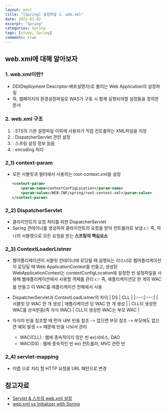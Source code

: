 ```yaml
---
layout: post
title: "[Spring] 설정파일 1. web.xml"
date: 2022-02-02
excerpt: "Spring"
categories: Spring
tags: [study, Spring]
comments: true
---
```


## web.xml에 대해 알아보자

### 1. web.xml이란?
 - DD(Deployment Descriptor:배포설명자)로 불리는 Web Application의 설정파일
 - 즉, 웹페이지의 환경설정파일로 WAS가 구동 시 함께 실행되야할 설정들을 정의한 문서

### 2. web.xml 구조
 1. <context-param> : STS의 기본 설정파일 이외에 사용자가 직접 컨트롤하는 XML파일을 지정 
 2. <servlet> : DispatcherServlet 관련 설정
 3. <listner> : 스프링 설정 정보 읽음
 4. <filter> : encoding 처리

### 2_1) context-param
 - 모든 서블릿과 필터에서 사용하는 root-context.xml을 설정
 ```xml
    <context-param>
		<param-name>contextConfigLocation</param-name>
		<param-value>/WEB-INF/spring/root-context.xml</param-value>
	</context-param>
 ```

### 2_2) DispatcherServlet
 - 클라이언트의 요청 처리를 위한 DispatcherServlet 
 - Spring 콘테이너를 생성하여 클라이언트의 요청을 받아 컨트롤러로 보냄
 👉 즉, 하나의 서블렛으로 모든 요청을 받는 **스프링의 핵심요소**
 
### 2_3) ContextLoaderListner
 - 웹어플리케이션이 서블릿 컨테이너에 로딩될 때 실행되는 리스너로 웹어플리케이션이 로딩딜 때 Web ApplicationContext를 만들고, 생성된 WebApplicationContext는 contextConfigLocation에 설정한 빈 설정파일을 사용해 웹애플리케이션에서 사용할 객체를 관리
 👉 즉, 애플리케이션당 한 개의 WAC를 만들고 이 WAC를 애플리케이션 전체에서 사용

 - DispatcherServlet과 ContextLoadListner의 차이
 | DS | CLL |
 |:---:|:---:|
 | 서블릿 당 WAC 한 개 생성 | 애플리케이션 당 WAC 한 개 생성 |
 | CLL이 생성한 WAC를 상속받음(즉 자식 WAC) | CLL이 생성한 WAC는 부모 WAC |

 - 자식이 빈을 참조할 때 먼저 내부 빈을 참조 -> 없으면 부모 참조 -> 부모에도 없으면 예외 발생 
 => 때문에 빈을 나눠서 관리
   - WAC(CLL) : 웹에 종속적이지 않은 빈 ex)서비스, DAO
   - WAC(DS) : 웹에 종속적인 빈 ex) 컨트롤러, MVC 관련 빈

### 2_4) servlet-mapping
 - 이름 으로 처리 할 HTTP 요청을 URL 패턴으로 변경

## 참고자료
 - <a href="https://ssseung.tistory.com/m/72"> Servlet & 스프링 web.xml 설정 </a>
 - <a href="https://www.baeldung.com/spring-xml-vs-java-config"> web.xml vs Initializer with Spring </a>